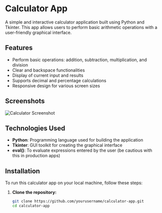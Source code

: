 # Calculator App

A simple and interactive calculator application built using Python and Tkinter. This app allows users to perform basic arithmetic operations with a user-friendly graphical interface.

## Features

- Perform basic operations: addition, subtraction, multiplication, and division
- Clear and backspace functionalities
- Display of current input and results
- Supports decimal and percentage calculations
- Responsive design for various screen sizes

## Screenshots

![Calculator Screenshot](images/App.png)


## Technologies Used

- **Python**: Programming language used for building the application
- **Tkinter**: GUI toolkit for creating the graphical interface
- **eval()**: To evaluate expressions entered by the user (be cautious with this in production apps)

## Installation

To run this calculator app on your local machine, follow these steps:

1. **Clone the repository:**
   ```bash
   git clone https://github.com/yourusername/calculator-app.git
   cd calculator-app
